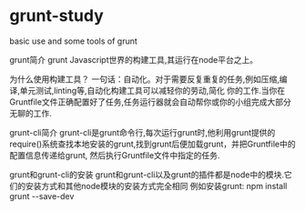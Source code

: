# grunt-study
basic use and some tools of grunt

grunt简介
grunt Javascript世界的构建工具,其运行在node平台之上。

为什么使用构建工具？
一句话：自动化。对于需要反复重复的任务,例如压缩,编译,单元测试,linting等,自动化构建工具可以减轻你的劳动,简化
你的工作.当你在Gruntfile文件正确配置好了任务,任务运行器就会自动帮你或你的小组完成大部分无聊的工作.

grunt-cli简介
grunt-cli是grunt命令行,每次运行grunt时,他利用grunt提供的require()系统查找本地安装的grunt,找到grunt后便加载grunt，并把Gruntfile中的配置信息传递给grunt,
然后执行Gruntfile文件中指定的任务.

grunt和grunt-cli的安装
grunt和grunt-cli以及grunt的插件都是node中的模块.它们的安装方式和其他node模块的安装方式完全相同
例如安装grunt: npm install grunt --save-dev









